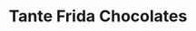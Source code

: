 ---
title: "Tante Frida Chocolates"
url: /san-carlos-de-bariloche/tante-frida-chocolates/
shop: chocolate
---
